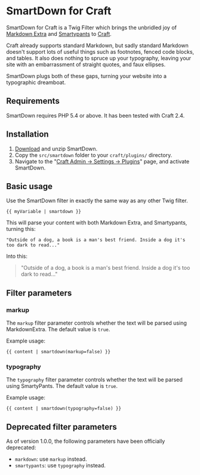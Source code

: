 # SmartDown for Craft #
SmartDown for Craft is a Twig Filter which brings the unbridled joy of [Markdown Extra][md_extra] and [Smartypants][smartypants] to [Craft][craft].

[craft]:http://buildwithcraft.com
[md_extra]:http://michelf.ca/projects/php-markdown/
[smartypants]:http://michelf.ca/projects/php-smartypants/

Craft already supports standard Markdown, but sadly standard Markdown doesn't support lots of useful things such as footnotes, fenced code blocks, and tables. It also does nothing to spruce up your typography, leaving your site with an embarrassment of straight quotes, and faux ellipses.

SmartDown plugs both of these gaps, turning your website into a typographic dreamboat.

## Requirements ##
SmartDown requires PHP 5.4 or above. It has been tested with Craft 2.4.

## Installation ##
1. [Download][download] and unzip SmartDown.
2. Copy the `src/smartdown` folder to your `craft/plugins/` directory.
3. Navigate to the "[Craft Admin &rarr; Settings &rarr; Plugins][plugins]" page, and activate SmartDown.

[download]: https://github.com/experience/smartdown.craft-plugin/archive/master.zip
[plugins]: http://docs.buildwithcraft.com/cp/settings/plugins.html

## Basic usage ##
Use the SmartDown filter in exactly the same way as any other Twig filter.

    {{ myVariable | smartdown }}

This will parse your content with both Markdown Extra, and Smartypants, turning this:

    "Outside of a dog, a book is a man's best friend. Inside a dog it's too dark to read..."

Into this:

> "Outside of a dog, a book is a man's best friend. Inside a dog it's too dark to read..."

## Filter parameters ##

### markup ###
The `markup` filter parameter controls whether the text will be parsed using MarkdownExtra. The default value is `true`.

Example usage:

    {{ content | smartdown(markup=false) }}

### typography ###
The `typography` filter parameter controls whether the text will be parsed using SmartyPants. The default value is `true`.

Example usage:

    {{ content | smartdown(typography=false) }}

## Deprecated filter parameters ##
As of version 1.0.0, the following parameters have been officially deprecated:

- `markdown`: use `markup` instead.
- `smartypants`: use `typography` instead.

